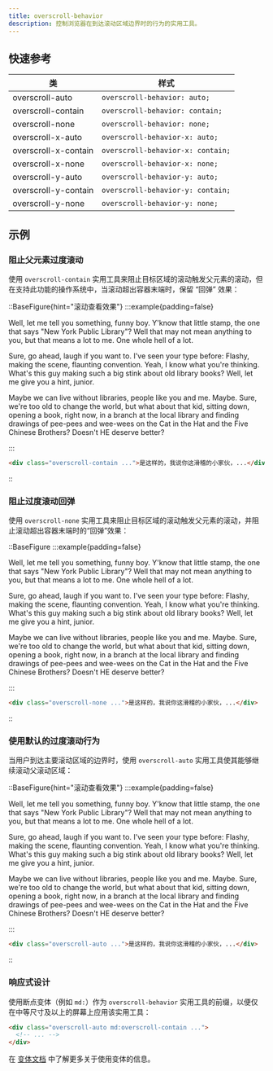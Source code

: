 ```yaml
---
title: overscroll-behavior
description: 控制浏览器在到达滚动区域边界时的行为的实用工具。
---
```


## 快速参考

| 类  | 样式  |
|---|---|
| overscroll-auto  | `overscroll-behavior: auto;`  |
| overscroll-contain  | `overscroll-behavior: contain;`  |
| overscroll-none  | `overscroll-behavior: none;`  |
| overscroll-x-auto  | `overscroll-behavior-x: auto;`  |
| overscroll-x-contain  | `overscroll-behavior-x: contain;`  |
| overscroll-x-none  | `overscroll-behavior-x: none;`  |
| overscroll-y-auto  | `overscroll-behavior-y: auto;`  |
| overscroll-y-contain  | `overscroll-behavior-y: contain;`  |
| overscroll-y-none  | `overscroll-behavior-y: none;`  |

## 示例

### 阻止父元素过度滚动

使用 `overscroll-contain` 实用工具来阻止目标区域的滚动触发父元素的滚动，但在支持此功能的操作系统中，当滚动超出容器末端时，保留 “回弹” 效果：

::BaseFigure{hint="滚动查看效果"}
:::example{padding=false}
  <div class="h-48 space-y-4 overflow-auto overscroll-contain p-8 text-gray-600 dark:bg-gray-800 dark:text-gray-400">
    <p>
      Well, let me tell you something, funny boy. Y'know that little stamp, the
      one that says "New York Public Library"? Well that may not mean anything
      to you, but that means a lot to me. One whole hell of a lot.
    </p>
    <p>
      Sure, go ahead, laugh if you want to. I've seen your type before: Flashy,
      making the scene, flaunting convention. Yeah, I know what you're thinking.
      What's this guy making such a big stink about old library books? Well, let
      me give you a hint, junior.
    </p>
    <p>
      Maybe we can live without libraries, people like you and me. Maybe. Sure,
      we're too old to change the world, but what about that kid, sitting down,
      opening a book, right now, in a branch at the local library and finding
      drawings of pee-pees and wee-wees on the Cat in the Hat and the Five
      Chinese Brothers? Doesn't HE deserve better?
    </p>
  </div>
:::

```html
<div class="overscroll-contain ...">是这样的，我说你这滑稽的小家伙，...</div>
```
::

### 阻止过度滚动回弹

使用 `overscroll-none` 实用工具来阻止目标区域的滚动触发父元素的滚动，并阻止滚动超出容器末端时的“回弹”效果：

::BaseFigure
:::example{padding=false}
<div class="h-48 space-y-4 overflow-auto overscroll-none p-8 text-gray-600 dark:bg-gray-800 dark:text-gray-400">
  <p>
    Well, let me tell you something, funny boy. Y'know that little stamp, the
    one that says "New York Public Library"? Well that may not mean anything
    to you, but that means a lot to me. One whole hell of a lot.
  </p>
  <p>
    Sure, go ahead, laugh if you want to. I've seen your type before: Flashy,
    making the scene, flaunting convention. Yeah, I know what you're thinking.
    What's this guy making such a big stink about old library books? Well, let
    me give you a hint, junior.
  </p>
  <p>
    Maybe we can live without libraries, people like you and me. Maybe. Sure,
    we're too old to change the world, but what about that kid, sitting down,
    opening a book, right now, in a branch at the local library and finding
    drawings of pee-pees and wee-wees on the Cat in the Hat and the Five
    Chinese Brothers? Doesn't HE deserve better?
  </p>
</div>
:::

```html
<div class="overscroll-none ...">是这样的，我说你这滑稽的小家伙，...</div>
```
::

### 使用默认的过度滚动行为

当用户到达主要滚动区域的边界时，使用 `overscroll-auto` 实用工具使其能够继续滚动父滚动区域：

::BaseFigure{hint="滚动查看效果"}
:::example{padding=false}
<div class="h-48 space-y-4 overflow-auto overscroll-auto p-8 text-gray-600 dark:bg-gray-800 dark:text-gray-400">
  <p>
    Well, let me tell you something, funny boy. Y'know that little stamp, the
    one that says "New York Public Library"? Well that may not mean anything
    to you, but that means a lot to me. One whole hell of a lot.
  </p>
  <p>
    Sure, go ahead, laugh if you want to. I've seen your type before: Flashy,
    making the scene, flaunting convention. Yeah, I know what you're thinking.
    What's this guy making such a big stink about old library books? Well, let
    me give you a hint, junior.
  </p>
  <p>
    Maybe we can live without libraries, people like you and me. Maybe. Sure,
    we're too old to change the world, but what about that kid, sitting down,
    opening a book, right now, in a branch at the local library and finding
    drawings of pee-pees and wee-wees on the Cat in the Hat and the Five
    Chinese Brothers? Doesn't HE deserve better?
  </p>
</div>
:::

```html
<div class="overscroll-auto ...">是这样的，我说你这滑稽的小家伙，...</div>
```
::

### 响应式设计

使用断点变体（例如 `md:`）作为 `overscroll-behavior` 实用工具的前缀，以便仅在中等尺寸及以上的屏幕上应用该实用工具：

```html
<div class="overscroll-auto md:overscroll-contain ...">
  <!-- ... -->
</div>
```

在 [变体文档](https://tailwindcss.com/docs/responsive-design) 中了解更多关于使用变体的信息。
